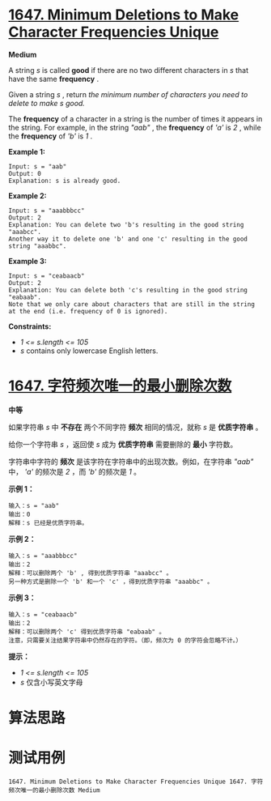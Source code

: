 # [1647. Minimum Deletions to Make Character Frequencies Unique][enTitle]

**Medium**

A string  *s*  is called **good**  if there are no two different characters in  *s*  that have the same **frequency** .

Given a string  *s* , return *the minimum number of characters you need to delete to make*  *s*  *good.* 

The **frequency**  of a character in a string is the number of times it appears in the string. For example, in the string  *"aab"* , the **frequency**  of  *'a'*  is  *2* , while the **frequency**  of  *'b'*  is  *1* .



**Example 1:** 

```
Input: s = "aab"
Output: 0
Explanation: s is already good.

```

**Example 2:** 

```
Input: s = "aaabbbcc"
Output: 2
Explanation: You can delete two 'b's resulting in the good string "aaabcc".
Another way it to delete one 'b' and one 'c' resulting in the good string "aaabbc".
```

**Example 3:** 

```
Input: s = "ceabaacb"
Output: 2
Explanation: You can delete both 'c's resulting in the good string "eabaab".
Note that we only care about characters that are still in the string at the end (i.e. frequency of 0 is ignored).

```



**Constraints:** 

-  *1 <= s.length <= 105*  
-  *s*  contains only lowercase English letters.


# [1647. 字符频次唯一的最小删除次数][cnTitle]

**中等**

如果字符串  *s*  中 **不存在**  两个不同字符 **频次**  相同的情况，就称  *s*  是 **优质字符串**  。

给你一个字符串  *s* ，返回使  *s*  成为 **优质字符串**  需要删除的 **最小**  字符数。

字符串中字符的 **频次**  是该字符在字符串中的出现次数。例如，在字符串  *"aab"*  中， *'a'*  的频次是  *2* ，而  *'b'*  的频次是  *1*  。



**示例 1：** 

```
输入：s = "aab"
输出：0
解释：s 已经是优质字符串。

```

**示例 2：** 

```
输入：s = "aaabbbcc"
输出：2
解释：可以删除两个 'b' , 得到优质字符串 "aaabcc" 。
另一种方式是删除一个 'b' 和一个 'c' ，得到优质字符串 "aaabbc" 。
```

**示例 3：** 

```
输入：s = "ceabaacb"
输出：2
解释：可以删除两个 'c' 得到优质字符串 "eabaab" 。
注意，只需要关注结果字符串中仍然存在的字符。（即，频次为 0 的字符会忽略不计。）

```



**提示：** 

-  *1 <= s.length <= 105*  
-  *s*  仅含小写英文字母




# 算法思路

# 测试用例
```
1647. Minimum Deletions to Make Character Frequencies Unique 1647. 字符频次唯一的最小删除次数 Medium
```

[enTitle]: https://leetcode.com/problems/minimum-deletions-to-make-character-frequencies-unique/
[cnTitle]: https://leetcode-cn.com/problems/minimum-deletions-to-make-character-frequencies-unique/
